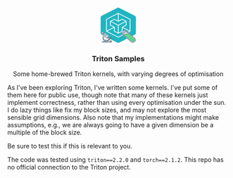 <!-- PROJECT LOGO -->
<br />
<div align="center">
  <a href="https://github.com/Wheest/triton_samples">
    <img src="logo.png" alt="Logo" width="80" height="80">
  </a>

  <h3 align="center">Triton Samples</h3>

  <p align="center">
    Some home-brewed Triton kernels, with varying degrees of optimisation
  </p>
</div>

As I've been exploring Triton, I've written some kernels.
I've put some of them here for public use, though note that many of these kernels just implement correctness, rather than using every optimisation under the sun.
I do lazy things like fix my block sizes, and may not explore the most sensible grid dimensions.
Also note that my implementations might make assumptions, e.g., we are always going to have a given dimension be a multiple of the block size.

Be sure to test this if this is relevant to you.

The code was tested using `triton==2.2.0` and `torch==2.1.2`.
This repo has no official connection to the Triton project.
